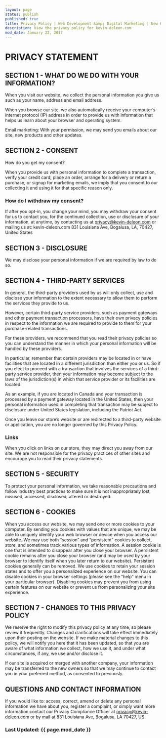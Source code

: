 ```yaml
---
layout: page
status: publish
published: true
title: Privacy Policy | Web Development &amp; Digital Marketing | New Orleans, LA
description: View the privacy policy for kevin-deleon.com
mod_date: January 22, 2017
---
```


# PRIVACY STATEMENT

## SECTION 1 - WHAT DO WE DO WITH YOUR INFORMATION?

When you visit our website, we collect the personal information you give us such as your name, address and email address.

When you browse our site, we also automatically receive your computer&rsquo;s internet protocol (IP) address in order to provide us with information that helps us learn about your browser and operating system.

Email marketing: With your permission, we may send you emails about our site, new products and other updates.

## SECTION 2 - CONSENT

How do you get my consent?

When you provide us with personal information to complete a transaction, verify your credit card, place an order, arrange for a delivery or return a purchase, or signup for marketing emails, we imply that you consent to our collecting it and using it for that specific reason only.

### How do I withdraw my consent?

If after you opt-in, you change your mind, you may withdraw your consent for us to contact you, for the continued collection, use or disclosure of your information, at anytime, by contacting us at <a href='&#109;&#97;&#105;&#108;&#116;&#111;&#58;&#112;&#114;&#105;&#118;&#97;&#99;&#121;&#64;&#107;&#101;&#118;&#105;&#110;&#45;&#100;&#101;&#108;&#101;&#111;&#110;&#46;&#99;&#111;&#109;'>&#112;&#114;&#105;&#118;&#97;&#99;&#121;&#64;&#107;&#101;&#118;&#105;&#110;&#45;&#100;&#101;&#108;&#101;&#111;&#110;&#46;&#99;&#111;&#109;</a>
 or mailing us at: kevin-deleon.com 831 Louisiana Ave, Bogalusa, LA, 70427, United States

## SECTION 3 - DISCLOSURE

We may disclose your personal information if we are required by law to do so.

## SECTION 4 - THIRD-PARTY SERVICES

In general, the third-party providers used by us will only collect, use and disclose your information to the extent necessary to allow them to perform the services they provide to us.

However, certain third-party service providers, such as payment gateways and other payment transaction processors, have their own privacy policies in respect to the information we are required to provide to them for your purchase-related transactions.

For these providers, we recommend that you read their privacy policies so you can understand the manner in which your personal information will be handled by these providers.

In particular, remember that certain providers may be located in or have facilities that are located in a different jurisdiction than either you or us. So if you elect to proceed with a transaction that involves the services of a third-party service provider, then your information may become subject to the laws of the jurisdiction(s) in which that service provider or its facilities are located.

As an example, if you are located in Canada and your transaction is processed by a payment gateway located in the United States, then your personal information used in completing that transaction may be subject to disclosure under United States legislation, including the Patriot Act.

Once you leave our store&rsquo;s website or are redirected to a third-party website or application, you are no longer governed by this Privacy Policy.

### Links

When you click on links on our store, they may direct you away from our site. We are not responsible for the privacy practices of other sites and encourage you to read their privacy statements.

## SECTION 5 - SECURITY

To protect your personal information, we take reasonable precautions and follow industry best practices to make sure it is not inappropriately lost, misused, accessed, disclosed, altered or destroyed.

## SECTION 6 - COOKIES

When you access our website, we may send one or more cookies to your computer. By sending you cookies with values that are unique, we may be able to uniquely identify your web browser or device when you access our website. We may use both &ldquo;session&rdquo; and &ldquo;persistent&rdquo; cookies to collect, store, and sometimes track various types of information. A session cookie is one that is intended to disappear after you close your browser. A persistent cookie remains after you close your browser (and may be used by your browser to identify itself when you later return to our website). Persistent cookies generally can be removed. We use cookies to retain your session states and to offer you a personalized experience on our website. You can disable cookies in your browser settings (please see the &ldquo;help&rdquo; menu in your particular browser). Disabling cookies may prevent you from using certain features on our website or prevent us from personalizing your site experience.

## SECTION 7 - CHANGES TO THIS PRIVACY POLICY

We reserve the right to modify this privacy policy at any time, so please review it frequently. Changes and clarifications will take effect immediately upon their posting on the website. If we make material changes to this policy, we will notify you here that it has been updated, so that you are aware of what information we collect, how we use it, and under what circumstances, if any, we use and/or disclose it.

If our site is acquired or merged with another company, your information may be transferred to the new owners so that we may continue to contact you in your preferred method, as consented to previously.


## QUESTIONS AND CONTACT INFORMATION

If you would like to: access, correct, amend or delete any personal information we have about you, register a complaint, or simply want more information contact our Privacy Compliance Officer at <a href='&#109;&#97;&#105;&#108;&#116;&#111;&#58;&#112;&#114;&#105;&#118;&#97;&#99;&#121;&#64;&#107;&#101;&#118;&#105;&#110;&#45;&#100;&#101;&#108;&#101;&#111;&#110;&#46;&#99;&#111;&#109;'>&#112;&#114;&#105;&#118;&#97;&#99;&#121;&#64;&#107;&#101;&#118;&#105;&#110;&#45;&#100;&#101;&#108;&#101;&#111;&#110;&#46;&#99;&#111;&#109;</a>
 or by mail at 831 Louisiana Ave, Bogalusa, LA 70427, US.

### Last Updated: {{ page.mod_date }}
